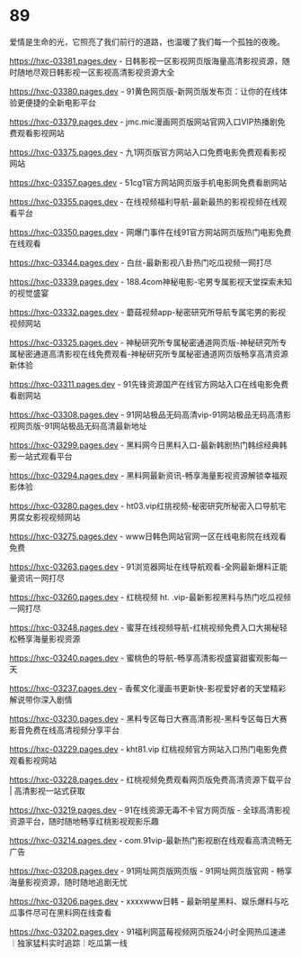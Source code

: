 # 89
爱情是生命的光，它照亮了我们前行的道路，也温暖了我们每一个孤独的夜晚。

https://hxc-03381.pages.dev - 日韩影视一区影视网页版海量高清影视资源，随时随地尽观日韩影视一区影视高清影视资源大全

https://hxc-03380.pages.dev - 91黄色网页版-新网页版发布页：让你的在线体验更便捷的全新电影平台

https://hxc-03379.pages.dev - jmc.mic漫画网页版网站官网入口VIP热播剧免费观看影视网站

https://hxc-03375.pages.dev - 九1网页版官方网站入口免费电影免费观看影视网站

https://hxc-03357.pages.dev - 51cg1官方网站网页版手机电影网免费看剧网站

https://hxc-03355.pages.dev - 在线视频福利导航-最新最热的影视视频在线观看平台

https://hxc-03350.pages.dev - 网爆门事件在线91官方网站网页版热门电影免费在线观看

https://hxc-03344.pages.dev - 白丝-最新影视八卦热门吃瓜视频一网打尽

https://hxc-03339.pages.dev - 188.4com神秘电影-宅男专属影视天堂探索未知的视觉盛宴

https://hxc-03332.pages.dev - 蘑菇视频app-秘密研究所导航专属宅男的影视视频网站

https://hxc-03325.pages.dev - 神秘研究所专属秘密通道网页版-神秘研究所专属秘密通道高清影视在线免费观看-神秘研究所专属秘密通道网页版畅享高清资源新体验

https://hxc-03311.pages.dev - 91先锋资源国产在线官方网站入口在线电影免费看剧网站

https://hxc-03308.pages.dev - 91网站极品无码高清vip-91网站极品无码高清影视网页版-91网站极品无码高清最新地址

https://hxc-03299.pages.dev - 黑料网今日黑料入口-最新韩剧热门韩综经典韩影一站式观看平台

https://hxc-03294.pages.dev - 黑料网最新资讯-畅享海量影视资源解锁幸福观影体验

https://hxc-03280.pages.dev - ht03.vip红挑视频-秘密研究所秘密入口导航宅男腐女影视视频网站

https://hxc-03275.pages.dev - www日韩色网站官网一区在线电影院在线观看免费

https://hxc-03263.pages.dev - 91浏览器网址在线导航观看-全网最新爆料正能量资讯一网打尽

https://hxc-03260.pages.dev - 红桃视频 ht. .vip-最新影视黑料与热门吃瓜视频一网打尽

https://hxc-03248.pages.dev - 蜜芽在线视频导航-红桃视频免费入口大揭秘轻松畅享海量影视资源

https://hxc-03240.pages.dev - 蜜桃色的导航-畅享高清影视盛宴甜蜜观影每一天

https://hxc-03237.pages.dev - 香蕉文化漫画书更新快-影视爱好者的天堂精彩解说带你深入剧情

https://hxc-03230.pages.dev - 黑料专区每日大赛高清影视-黑料专区每日大赛影音免费在线高清视频分享平台

https://hxc-03229.pages.dev - kht81.vip 红桃视频官方网站入口热门电影免费观看影视网站

https://hxc-03228.pages.dev - 红桃视频免费观看网页版免费高清资源下载平台 | 高清影视一站式获取

https://hxc-03219.pages.dev - 91在线资源无毒不卡官方网页版 - 全球高清影视资源平台，随时随地畅享红桃影视观影乐趣

https://hxc-03214.pages.dev - com.91vip-最新热门影视剧在线观看高清流畅无广告

https://hxc-03208.pages.dev - 91网址网页版网页版 - 91网址网页版官网 - 畅享海量影视资源，随时随地追剧无忧

https://hxc-03206.pages.dev - xxxxwww日韩 - 最新明星黑料、娱乐爆料与吃瓜事件尽可在黑料网在线查看

https://hxc-03202.pages.dev - 91福利网蓝莓视频网页版24小时全网热瓜速递｜独家猛料实时追踪｜吃瓜第一线
